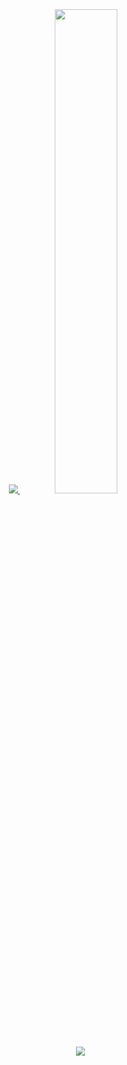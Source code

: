 
<div align="center">
  <a href="s">
  <img src="https://github-readme-stats.vercel.app/api/top-langs/?username=leeemingyu&exclude_repo=dkssud8150.github.io&layout=compact&theme=nord_dark" />
</a>
<a href="s">
  <img src="https://github-readme-stats.vercel.app/api?username=leeemingyu&theme=nord_dark&show_icons=true" width="47%" />
</a>

![](http://github-profile-summary-cards.vercel.app/api/cards/profile-details?username=leeemingyu&theme=nord_dark)

  
  

  



</div>

